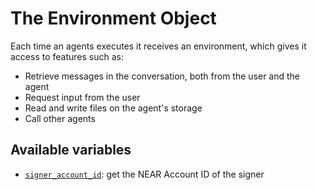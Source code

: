 # The Environment Object

Each time an agents executes it receives an environment, which gives it access to features such as:

* Retrieve messages in the conversation, both from the user and the agent
* Request input from the user
* Read and write files on the agent's storage
* Call other agents

## Available variables
 * [`signer_account_id`](../../api.md#nearai.agents.environment.Environment.signer_account_id): get the NEAR Account ID of the signer 

<!-- 

### Signed messages
NEAR AI authentication is through a Signed Message: a payload signed by a Near Account private key. (How to [Login with NEAR](login.md))

If you need one for manual testing, you can `nearai login` then copy the auth section from your `~/.nearai/config.json`.

To add signed message login to an application, see the code in hub demo [near.tsx](https://github.com/nearai/nearai/blob/main/hub/demo/src/app/_components/near.tsx). 

-->
